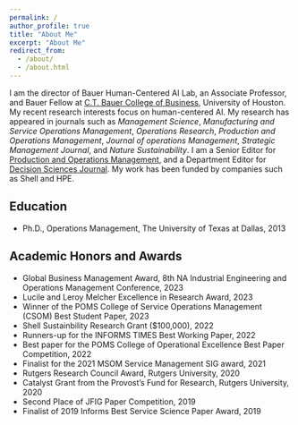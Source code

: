 ```yaml
---
permalink: /
author_profile: true
title: "About Me"
excerpt: "About Me"
redirect_from: 
  - /about/
  - /about.html
---
```



I am the director of Bauer Human-Centered AI Lab, an Associate Professor, and Bauer Fellow at [C.T. Bauer College of Business](https://www.bauer.uh.edu/search/directory/profile.asp?firstname=Meng&lastname=Li), University of Houston. My recent research interests focus on human-centered AI. My research has appeared in journals such as <i>Management Science</i>, <i>Manufacturing and Service Operations Management</i>, <i>Operations Research</i>,  <i>Production and Operations Management</i>, <i>Journal of operations Management</i>, <i>Strategic Management Journal</i>, and <i>Nature Sustainability</i>. I am a Senior Editor for [Production and Operations Management](https://www.poms.org/journal/departments/), and a Department Editor for [Decision Sciences Journal](https://onlinelibrary.wiley.com/page/journal/15405915/homepage/editorialboard.html). My work has been funded by companies such as Shell and HPE. 

Education
-----

* Ph.D., Operations Management, The University of Texas at Dallas, 2013

Academic Honors and Awards
----- 

* Global Business Management Award, 8th NA Industrial Engineering and Operations Management Conference, 2023
* Lucile and Leroy Melcher Excellence in Research Award, 2023
* Winner of the POMS College of Service Operations Management (CSOM) Best Student Paper, 2023
* Shell Sustainbility Research Grant ($100,000), 2022
* Runners-up for the INFORMS TIMES Best Working Paper, 2022
* Best paper for the POMS College of Operational Excellence Best Paper Competition, 2022
* Finalist for the 2021 MSOM Service Management SIG award, 2021
* Rutgers Research Council Award, Rutgers University, 2020
* Catalyst Grant from the Provost’s Fund for Research, Rutgers University, 2020
* Second Place of JFIG Paper Competition, 2019
* Finalist of 2019 Informs Best Service Science Paper Award, 2019
